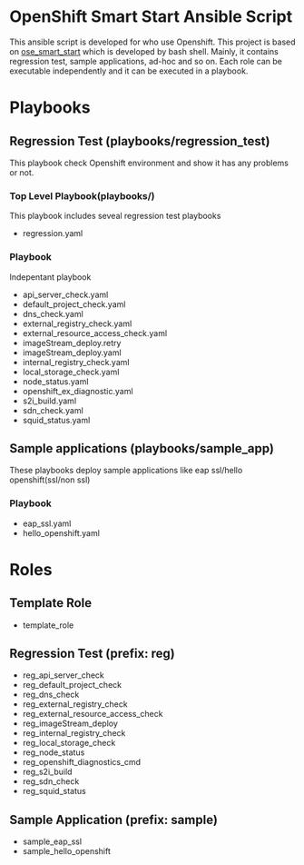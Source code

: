# OpenShift Smart Start Ansible Script
This ansible script is developed for who use Openshift. This project is based on [ose_smart_start](https://github.com/Jooho/ose_smart_start) which is developed by bash shell. Mainly, it contains regression test, sample applications, ad-hoc and so on. Each role can be executable independently and it can be executed in a playbook.

# Playbooks
## Regression Test (playbooks/regression_test)
This playbook check Openshift environment and show it has any problems or not.

### Top Level Playbook(playbooks/)
This playbook includes seveal regression test playbooks

- regression.yaml

### Playbook
Indepentant playbook

- api_server_check.yaml
- default_project_check.yaml
- dns_check.yaml
- external_registry_check.yaml
- external_resource_access_check.yaml
- imageStream_deploy.retry
- imageStream_deploy.yaml
- internal_registry_check.yaml
- local_storage_check.yaml
- node_status.yaml
- openshift_ex_diagnostic.yaml
- s2i_build.yaml
- sdn_check.yaml
- squid_status.yaml

## Sample applications (playbooks/sample_app)
These playbooks deploy sample applications like eap ssl/hello openshift(ssl/non ssl)

### Playbook
- eap_ssl.yaml  
- hello_openshift.yaml 

# Roles
## Template Role
- template_role

## Regression Test (prefix: reg) 
- reg_api_server_check
- reg_default_project_check
- reg_dns_check
- reg_external_registry_check
- reg_external_resource_access_check
- reg_imageStream_deploy
- reg_internal_registry_check
- reg_local_storage_check
- reg_node_status
- reg_openshift_diagnostics_cmd
- reg_s2i_build
- reg_sdn_check
- reg_squid_status

## Sample Application (prefix: sample)

- sample_eap_ssl
- sample_hello_openshift
